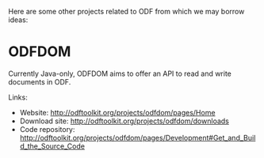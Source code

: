 Here are some other projects related to ODF from which we may borrow ideas:

# ODFDOM #

Currently Java-only, ODFDOM aims to offer an API to read and write documents in ODF.

Links:
  * Website: http://odftoolkit.org/projects/odfdom/pages/Home
  * Download site: http://odftoolkit.org/projects/odfdom/downloads
  * Code repository: http://odftoolkit.org/projects/odfdom/pages/Development#Get_and_Build_the_Source_Code
